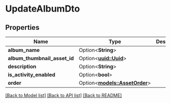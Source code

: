 # UpdateAlbumDto

## Properties

Name | Type | Description | Notes
------------ | ------------- | ------------- | -------------
**album_name** | Option<**String**> |  | [optional]
**album_thumbnail_asset_id** | Option<[**uuid::Uuid**](uuid::Uuid.md)> |  | [optional]
**description** | Option<**String**> |  | [optional]
**is_activity_enabled** | Option<**bool**> |  | [optional]
**order** | Option<[**models::AssetOrder**](AssetOrder.md)> |  | [optional]

[[Back to Model list]](../README.md#documentation-for-models) [[Back to API list]](../README.md#documentation-for-api-endpoints) [[Back to README]](../README.md)


